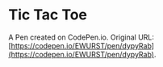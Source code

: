 # Tic Tac Toe

A Pen created on CodePen.io. Original URL: [https://codepen.io/EWURST/pen/dypyRab](https://codepen.io/EWURST/pen/dypyRab).


